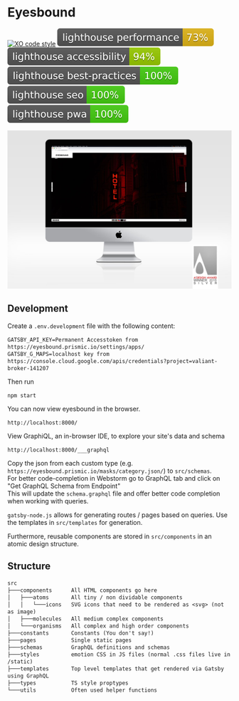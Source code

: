 # Eyesbound
[![XO code style](https://img.shields.io/badge/code_style-XO-5ed9c7.svg)](https://github.com/xojs/xo)
[![Lighthouse Performance 73%](docs/lighthouse/lighthouse_performance.svg)](https://web.dev/performance-scoring/)
[![Lighthouse Accessibility 94%](docs/lighthouse/lighthouse_accessibility.svg)](https://developers.google.com/web/fundamentals/accessibility)
![Lighthouse Best Practices 100%](docs/lighthouse/lighthouse_best-practices.svg)
[![Lighthouse SEO 100%](docs/lighthouse/lighthouse_seo.svg)](https://developers.google.com/search/docs/advanced/guidelines/webmaster-guidelines)
[![Lighthouse Progressive Web App 100%](docs/lighthouse/lighthouse_pwa.svg)](https://web.dev/pwa-checklist/)

![Image of Eyesbound Website with A Design Award](docs/Eyesbound_Award.jpg)
## Development

Create a `.env.development` file with the following content:

```dotenv
GATSBY_API_KEY=Permanent Accesstoken from https://eyesbound.prismic.io/settings/apps/
GATSBY_G_MAPS=localhost key from https://console.cloud.google.com/apis/credentials?project=valiant-broker-141207
```

Then run

```shell script
npm start
```

You can now view eyesbound in the browser.

```
http://localhost:8000/
```

View GraphiQL, an in-browser IDE, to explore your site's data and schema

```⠀
http://localhost:8000/___graphql
```

Copy the json from each custom type (e.g. `https://eyesbound.prismic.io/masks/category.json/`) to `src/schemas`.<br>
For better code-completion in Webstorm go to GraphQL tab and click on "Get GraphQL Schema from Endpoint"<br>
This will update the `schema.graphql` file and offer better code completion when working with queries.<br>

`gatsby-node.js` allows for generating routes / pages based on queries. Use the templates in `src/templates` for generation.

Furthermore, reusable components are stored in `src/components` in an atomic design structure.

## Structure
```
src
├───components      All HTML components go here
│   ├───atoms       All tiny / non dividable components
│   │   └───icons   SVG icons that need to be rendered as <svg> (not as image)
│   ├───molecules   All medium complex components
│   └───organisms   All complex and high order components
├───constants       Constants (You don't say!)
├───pages           Single static pages
├───schemas         GraphQL definitions and schemas
├───styles          emotion CSS in JS files (normal .css files live in /static)
├───templates       Top level templates that get rendered via Gatsby using GraphQL
├───types           TS style proptypes
└───utils           Often used helper functions
```
